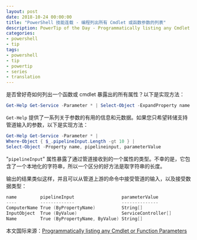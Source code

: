 ```yaml
---
layout: post
date: 2018-10-24 00:00:00
title: "PowerShell 技能连载 - 编程列出所有 Cmdlet 或函数参数的列表"
description: PowerTip of the Day - Programmatically listing any Cmdlet or Function Parameters
categories:
- powershell
- tip
tags:
- powershell
- tip
- powertip
- series
- translation
---
```

是否曾好奇如何列出一个函数或 cmdlet 暴露出的所有属性？以下是实现方法：

```powershell
Get-Help Get-Service -Parameter * | Select-Object -ExpandProperty name
```

`Get-Help` 提供了一系列关于参数的有用的信息和元数据。如果您只希望转储支持管道输入的参数，以下是实现方法：

```powershell
Get-Help Get-Service -Parameter * |
Where-Object { $_.pipelineInput.Length -gt 10 } |
Select-Object -Property name, pipelineinput, parameterValue
```

"`pipelineInput`" 属性暴露了通过管道接收到的一个属性的类型。不幸的是，它包含了一个本地化的字符串，所以一个区分的好方法是取字符串的长度。

输出的结果类似这样，并且可以从管道上游的命令中接受管道的输入，以及接受数据类型：

```powershell
name         pipelineInput                  parameterValue
----         -------------                  --------------
ComputerName True (ByPropertyName)          String[]
InputObject  True (ByValue)                 ServiceController[]
Name         True (ByPropertyName, ByValue) String[]
```

<!--more-->
本文国际来源：[Programmatically listing any Cmdlet or Function Parameters](http://community.idera.com/powershell/powertips/b/tips/posts/programmatically-listing-any-cmdlet-or-function-parameters)
